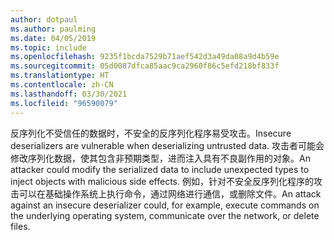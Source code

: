 ```yaml
---
author: dotpaul
ms.author: paulming
ms.date: 04/05/2019
ms.topic: include
ms.openlocfilehash: 9235f1bcda7529b71aef542d3a49da08a9d4b59e
ms.sourcegitcommit: 05d0087dfca85aac9ca2960f86c5efd218bf833f
ms.translationtype: HT
ms.contentlocale: zh-CN
ms.lasthandoff: 03/30/2021
ms.locfileid: "96590079"
---
```

<span data-ttu-id="9d3a7-101">反序列化不受信任的数据时，不安全的反序列化程序易受攻击。</span><span class="sxs-lookup"><span data-stu-id="9d3a7-101">Insecure deserializers are vulnerable when deserializing untrusted data.</span></span> <span data-ttu-id="9d3a7-102">攻击者可能会修改序列化数据，使其包含非预期类型，进而注入具有不良副作用的对象。</span><span class="sxs-lookup"><span data-stu-id="9d3a7-102">An attacker could modify the serialized data to include unexpected types to inject objects with malicious side effects.</span></span> <span data-ttu-id="9d3a7-103">例如，针对不安全反序列化程序的攻击可以在基础操作系统上执行命令，通过网络进行通信，或删除文件。</span><span class="sxs-lookup"><span data-stu-id="9d3a7-103">An attack against an insecure deserializer could, for example, execute commands on the underlying operating system, communicate over the network, or delete files.</span></span>
